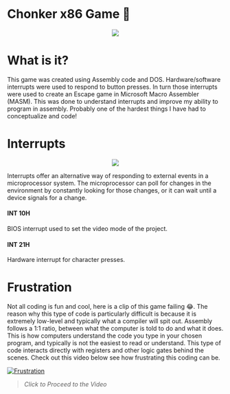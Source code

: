 # Chonker x86 Game 🐹


<p align="center">
  <img src="https://user-images.githubusercontent.com/86809275/124992671-487ab800-e011-11eb-877c-0cc9dbde7988.jpeg"/>
</p>

# What is it?

This game was created using Assembly code and DOS. Hardware/software interrupts were used to respond to button presses. In turn those interrupts were used to create an Escape game in Microsoft Macro Assembler (MASM). This was done to understand interrupts and improve my ability to program in assembly. Probably one of the hardest things I have had to conceptualize and code!

# Interrupts

<p align="center">
  <img src="https://user-images.githubusercontent.com/86809275/124992713-53354d00-e011-11eb-9179-50c623f4ffb9.jpeg"/>
</p>

Interrupts offer an alternative way of responding to external events in a microprocessor system. The microprocessor can poll for changes in the environment by constantly looking for those changes, or it can wait until a device signals for a change.

#### INT 10H

BIOS interrupt used to set the video mode of the project.

#### INT 21H

Hardware interrupt for character presses.

# Frustration

Not all coding is fun and cool, here is a clip of this game failing 😂. The reason why this type of code is particularly difficult is because it is extremely low-level and typically what a compiler will spit out. Assembly follows a 1:1 ratio, between what the computer is told to do and what it does. This is how computers understand the code you type in your chosen program, and typically is not the easiest to read or understand. This type of code interacts directly with registers and other logic gates behind the scenes. Check out this video below see how frustrating this coding can be.

[![Frustration](http://img.youtube.com/vi/21oYjKJl1RE/0.jpg)](http://www.youtube.com/watch?v=21oYjKJl1RE)

> _Click to Proceed to the Video_

